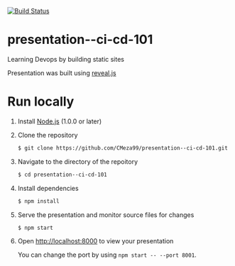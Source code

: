[![Build Status](https://travis-ci.org/CMeza99/presentation--ci-cd-101.svg?branch=master)](https://travis-ci.org/CMeza99/presentation--ci-cd-101)

# presentation--ci-cd-101
Learning Devops by building static sites

Presentation was built using [reveal.js](https://github.com/hakimel/reveal.js/)

# Run locally
1. Install [Node.js](http://nodejs.org/) (1.0.0 or later)

1. Clone the repository
   ```sh
   $ git clone https://github.com/CMeza99/presentation--ci-cd-101.git
   ```

1. Navigate to the directory of the repoitory
   ```sh
   $ cd presentation--ci-cd-101
   ```

1. Install dependencies
   ```sh
   $ npm install
   ```

1. Serve the presentation and monitor source files for changes
   ```sh
   $ npm start
   ```

1. Open <http://localhost:8000> to view your presentation

   You can change the port by using `npm start -- --port 8001`.
